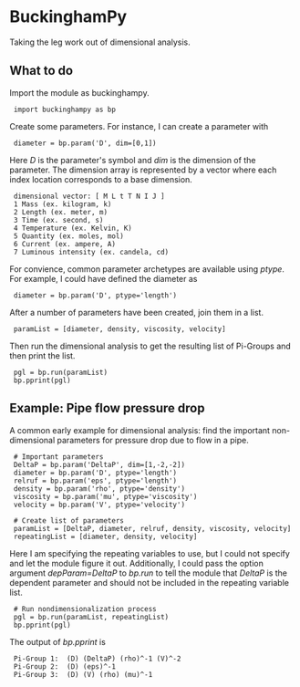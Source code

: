 # BuckinghamPy

Taking the leg work out of dimensional analysis.

## What to do

Import the module as buckinghampy.

     import buckinghampy as bp

Create some parameters. For instance, I can create a parameter with

     diameter = bp.param('D', dim=[0,1])

Here _D_ is the parameter's symbol and _dim_ is the dimension of the parameter. The dimension array is represented by a vector where each index location corresponds to a base dimension. 

     dimensional vector: [ M L t T N I J ]
     1 Mass (ex. kilogram, k)
     2 Length (ex. meter, m)
     3 Time (ex. second, s)
     4 Temperature (ex. Kelvin, K)
     5 Quantity (ex. moles, mol)
     6 Current (ex. ampere, A)
     7 Luminous intensity (ex. candela, cd)

For convience, common parameter archetypes are available using _ptype_. For example, I could have defined the diameter as

     diameter = bp.param('D', ptype='length')

After a number of parameters have been created, join them in a list.

     paramList = [diameter, density, viscosity, velocity]

Then run the dimensional analysis to get the resulting list of Pi-Groups and then print the list.

     pgl = bp.run(paramList)
     bp.pprint(pgl)

## Example: Pipe flow pressure drop

A common early example for dimensional analysis: find the important non-dimensional parameters for pressure drop due to flow in a pipe.

     # Important parameters
     DeltaP = bp.param('DeltaP', dim=[1,-2,-2])
     diameter = bp.param('D', ptype='length')
     relruf = bp.param('eps', ptype='length')
     density = bp.param('rho', ptype='density')
     viscosity = bp.param('mu', ptype='viscosity')
     velocity = bp.param('V', ptype='velocity')

     # Create list of parameters
     paramList = [DeltaP, diameter, relruf, density, viscosity, velocity]
     repeatingList = [diameter, density, velocity]

Here I am specifying the repeating variables to use, but I could not specify and let the module figure it out. Additionally, I could pass the option argument _depParam=DeltaP_ to _bp.run_ to tell the module that _DeltaP_ is the dependent parameter and should not be included in the repeating variable list.

     # Run nondimensionalization process
     pgl = bp.run(paramList, repeatingList)
     bp.pprint(pgl)

The output of _bp.pprint_ is

     Pi-Group 1:  (D) (DeltaP) (rho)^-1 (V)^-2 
     Pi-Group 2:  (D) (eps)^-1 
     Pi-Group 3:  (D) (V) (rho) (mu)^-1 
